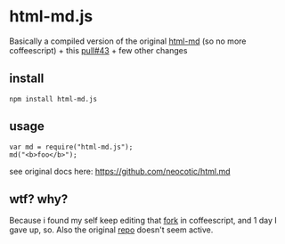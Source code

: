 # html-md.js

Basically a compiled version of the original [html-md](https://github.com/neocotic/html.md) (so no more coffeescript) + this [pull#43](https://github.com/neocotic/html.md/pull/43) + few other changes

## install

```
npm install html-md.js
```

## usage

```
var md = require("html-md.js");
md("<b>foo</b>");
```

see original docs here: https://github.com/neocotic/html.md

## wtf? why?

Because i found my self keep editing that [fork](https://github.com/akhoury/html-md-optional_window) in coffeescript, and 1 day I gave up, so. Also the original [repo]() doesn't seem active.
